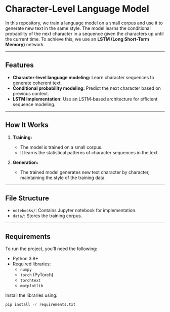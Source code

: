 # Character-Level Language Model

In this repository, we train a language model on a small corpus and use it to generate new text in the same style. The model learns the conditional probability of the next character in a sequence given the characters up until the current time. To achieve this, we use an **LSTM (Long Short-Term Memory)** network.

---

## Features
- **Character-level language modeling:** Learn character sequences to generate coherent text.
- **Conditional probability modeling:** Predict the next character based on previous context.
- **LSTM Implementation:** Use an LSTM-based architecture for efficient sequence modeling.

---

## How It Works
1. **Training:** 
   - The model is trained on a small corpus.
   - It learns the statistical patterns of character sequences in the text.

2. **Generation:**
   - The trained model generates new text character by character, maintaining the style of the training data.

---

## File Structure
- `notebooks/`: Contains Jupyter notebook for implementation.
- `data/`: Stores the training corpus.

---

## Requirements
To run the project, you'll need the following:
- Python 3.8+
- Required libraries:
  - `numpy`
  - `torch` (PyTorch)
  - `torchtext`
  - `matplotlib`

Install the libraries using:
```bash
pip install -r requirements.txt
